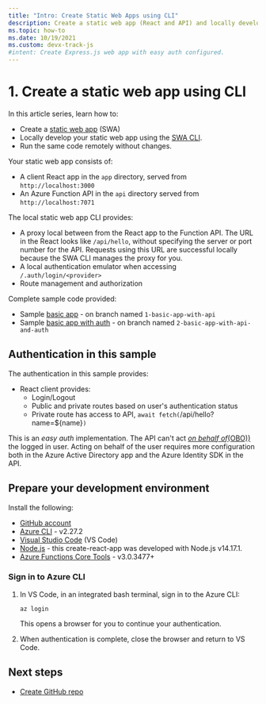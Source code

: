 ```yaml
---
title: "Intro: Create Static Web Apps using CLI"
description: Create a static web app (React and API) and locally develop using the SWA CLI. Run the same code locally and remotely to ensure that customers get the correct web behavior.
ms.topic: how-to
ms.date: 10/19/2021
ms.custom: devx-track-js
#intent: Create Express.js web app with easy auth configured. 
---
```

# 1. Create a static web app using CLI

In this article series, learn how to:

* Create a [static web app](/azure/static-web-apps/) (SWA)
* Locally develop your static web app using the [SWA CLI](https://github.com/Azure/static-web-apps-cli). 
* Run the same code remotely without changes.

Your static web app consists of:
* A client React app in the `app` directory, served from `http://localhost:3000`
* An Azure Function API in the `api` directory served from `http://localhost:7071`

The local static web app CLI provides:
* A proxy local between from the React app to the Function API. The URL in the React looks like `/api/hello`, without specifying the server or port number for the API. Requests using this URL are successful locally because the SWA CLI manages the proxy for you.  
* A local authentication emulator when accessing `/.auth/login/<provider>`
* Route management and authorization 

Complete sample code provided:

* Sample [basic app](https://github.com/Azure-Samples/js-e2e-static-web-app-with-cli/tree/1-basic-app-with-api) - on branch named `1-basic-app-with-api`
* Sample [basic app with auth](https://github.com/Azure-Samples/js-e2e-static-web-app-with-cli/tree/2-basic-app-with-api-and-auth) - on branch named `2-basic-app-with-api-and-auth`


## Authentication in this sample

The authentication in this sample provides:
* React client provides:
    * Login/Logout
    * Public and private routes based on user's authentication status
    * Private route has access to API, `await fetch(`/api/hello?name=${name}`)`

This is an _easy auth_ implementation. The API can't act [_on behalf of_(OBO))](/azure/active-directory/develop/v2-oauth2-on-behalf-of-flow) the logged in user. Acting on behalf of the user requires more configuration both in the Azure Active Directory app and the Azure Identity SDK in the API. 

## Prepare your development environment

Install the following:

* [GitHub account](https://github.com/)
* [Azure CLI](/cli/azure/install-azure-cli) - v2.27.2
* [Visual Studio Code](https://code.visualstudio.com/Download) (VS Code)
* [Node.js](https://nodejs.org/en/download/) - this create-react-app was developed with Node.js v14.17.1. 
* [Azure Functions Core Tools](/azure/azure-functions/functions-run-local?tabs=windows%2Ccsharp%2Cportal%2Cbash%2Ckeda#install-the-azure-functions-core-tools) - v3.0.3477+


### Sign in to Azure CLI

1. In VS Code, in an integrated bash terminal, sign in to the Azure CLI:

    ```azurecli
    az login
    ```

    This opens a browser for you to continue your authentication. 

1. When authentication is complete, close the browser and return to VS Code. 

## Next steps

* [Create GitHub repo](create-github-repo.md)
